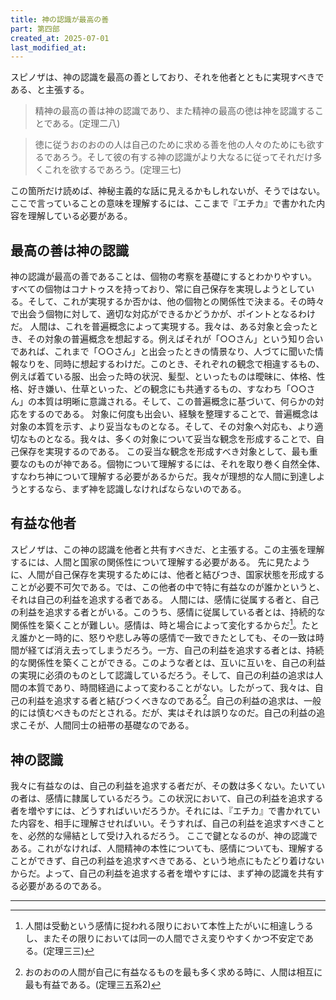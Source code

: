 ```yaml
---
title: 神の認識が最高の善
part: 第四部
created_at: 2025-07-01
last_modified_at: 
---
```


スピノザは、神の認識を最高の善としており、それを他者とともに実現すべきである、と主張する。

>精神の最高の善は神の認識であり、また精神の最高の徳は神を認識することである。(定理二八)

>徳に従うおのおのの人は自己のために求める善を他の人々のためにも欲するであろう。そして彼の有する神の認識がより大なるに従ってそれだけ多くこれを欲するであろう。(定理三七)

この箇所だけ読めば、神秘主義的な話に見えるかもしれないが、そうではない。ここで言っていることの意味を理解するには、ここまで『エチカ』で書かれた内容を理解している必要がある。

## 最高の善は神の認識

神の認識が最高の善であることは、個物の考察を基礎にするとわかりやすい。
すべての個物はコナトゥスを持っており、常に自己保存を実現しようとしている。そして、これが実現するか否かは、他の個物との関係性で決まる。その時々で出会う個物に対して、適切な対応ができるかどうかが、ポイントとなるわけだ。
人間は、これを普遍概念によって実現する。我々は、ある対象と会ったとき、その対象の普遍概念を想起する。例えばそれが「○○さん」という知り合いであれば、これまで「○○さん」と出会ったときの情景なり、人づてに聞いた情報なりを、同時に想起するわけだ。このとき、それぞれの観念で相違するもの、例えば着ている服、出会った時の状況、髪型、といったものは曖昧に、体格、性格、好き嫌い、仕草といった、どの観念にも共通するもの、すなわち「○○さん」の本質は明晰に意識される。そして、この普遍概念に基づいて、何らかの対応をするのである。
対象に何度も出会い、経験を整理することで、普遍概念は対象の本質を示す、より妥当なものとなる。そして、その対象へ対応も、より適切なものとなる。我々は、多くの対象について妥当な観念を形成することで、自己保存を実現するのである。
この妥当な観念を形成すべき対象として、最も重要なのものが神である。個物について理解するには、それを取り巻く自然全体、すなわち神について理解する必要があるからだ。我々が理想的な人間に到達しようとするなら、まず神を認識しなければならないのである。

## 有益な他者

スピノザは、この神の認識を他者と共有すべきだ、と主張する。この主張を理解するには、人間と国家の関係性について理解する必要がある。
先に見たように、人間が自己保存を実現するためには、他者と結びつき、国家状態を形成することが必要不可欠である。では、この他者の中で特に有益なのが誰かというと、それは自己の利益を追求する者である。
人間には、感情に従属する者と、自己の利益を追求する者とがいる。このうち、感情に従属している者とは、持続的な関係性を築くことが難しい。感情は、時と場合によって変化するからだ[^ref3-3-1]。たとえ誰かと一時的に、怒りや悲しみ等の感情で一致できたとしても、その一致は時間が経てば消え去ってしまうだろう。一方、自己の利益を追求する者とは、持続的な関係性を築くことができる。このような者とは、互いに互いを、自己の利益の実現に必須のものとして認識しているだろう。そして、自己の利益の追求は人間の本質であり、時間経過によって変わることがない。したがって、我々は、自己の利益を追求する者と結びつくべきなのである[^ref3-3-2]。自己の利益の追求は、一般的には慎むべきものだとされる。だが、実はそれは誤りなのだ。自己の利益の追求こそが、人間同士の紐帯の基礎なのである。

[^ref3-3-1]:人間は受動という感情に捉われる限りにおいて本性上たがいに相違しうるし、またその限りにおいては同一の人間でさえ変りやすくかつ不安定である。(定理三三)

[^ref3-3-2]:おのおのの人間が自己に有益なるものを最も多く求める時に、人間は相互に最も有益である。(定理三五系2)

## 神の認識

我々に有益なのは、自己の利益を追求する者だが、その数は多くない。たいていの者は、感情に隷属しているだろう。この状況において、自己の利益を追求する者を増やすには、どうすればいいだろうか。それには、『エチカ』で書かれていた内容を、相手に理解させればいい。そうすれば、自己の利益を追求すべきことを、必然的な帰結として受け入れるだろう。
ここで鍵となるのが、神の認識である。これがなければ、人間精神の本性についても、感情についても、理解することができず、自己の利益を追求すべきである、という地点にもたどり着けないからだ。よって、自己の利益を追求する者を増やすには、まず神の認識を共有する必要があるのである。

---